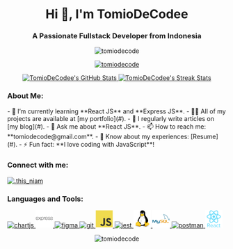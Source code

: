 <h1 align="center">Hi 👋, I'm TomioDeCodee</h1>
<h3 align="center">A Passionate Fullstack Developer from Indonesia</h3>

<p align="center"> 
  <img src="https://komarev.com/ghpvc/?username=tomiodecode&label=Profile%20views&color=0e75b6&style=flat" alt="tomiodecode" />
</p>

<p align="center"> 
  <a href="https://github.com/ryo-ma/github-profile-trophy">
    <img src="https://github-profile-trophy.vercel.app/?username=tomiodecode" alt="tomiodecode" />
  </a> 
</p>

<p align="center">
  <a href="https://github.com/tomiodecode">
    <img src="https://github-readme-stats.vercel.app/api?username=tomiodecode&show_icons=true&locale=en" alt="TomioDeCodee's GitHub Stats" />
  </a>
  <a href="https://github.com/tomiodecode">
    <img src="https://github-readme-streak-stats.herokuapp.com/?user=tomiodecode" alt="TomioDeCodee's Streak Stats" />
  </a>
</p>

<h3 align="left">About Me:</h3>
- 🌱 I’m currently learning **React JS** and **Express JS**.
- 👨‍💻 All of my projects are available at [my portfolio](#).
- 📝 I regularly write articles on [my blog](#).
- 💬 Ask me about **React JS**.
- 📫 How to reach me: **tomiodecode@gmail.com**.
- 📄 Know about my experiences: [Resume](#).
- ⚡ Fun fact: **I love coding with JavaScript**!

<h3 align="left">Connect with me:</h3>
<p align="left">
  <a href="https://instagram.com/.this_niam" target="_blank">
    <img align="center" src="https://raw.githubusercontent.com/rahuldkjain/github-profile-readme-generator/master/src/images/icons/Social/instagram.svg" alt=".this_niam" height="30" width="40" />
  </a>
</p>

<h3 align="left">Languages and Tools:</h3>
<p align="left">
  <a href="https://www.chartjs.org" target="_blank" rel="noreferrer">
    <img src="https://www.chartjs.org/media/logo-title.svg" alt="chartjs" width="40" height="40"/>
  </a> 
  <a href="https://expressjs.com" target="_blank" rel="noreferrer">
    <img src="https://raw.githubusercontent.com/devicons/devicon/master/icons/express/express-original-wordmark.svg" alt="express" width="40" height="40"/>
  </a> 
  <a href="https://www.figma.com/" target="_blank" rel="noreferrer">
    <img src="https://www.vectorlogo.zone/logos/figma/figma-icon.svg" alt="figma" width="40" height="40"/>
  </a> 
  <a href="https://git-scm.com/" target="_blank" rel="noreferrer">
    <img src="https://www.vectorlogo.zone/logos/git-scm/git-scm-icon.svg" alt="git" width="40" height="40"/>
  </a> 
  <a href="https://developer.mozilla.org/en-US/docs/Web/JavaScript" target="_blank" rel="noreferrer">
    <img src="https://raw.githubusercontent.com/devicons/devicon/master/icons/javascript/javascript-original.svg" alt="javascript" width="40" height="40"/>
  </a> 
  <a href="https://jestjs.io" target="_blank" rel="noreferrer">
    <img src="https://www.vectorlogo.zone/logos/jestjsio/jestjsio-icon.svg" alt="jest" width="40" height="40"/>
  </a> 
  <a href="https://www.linux.org/" target="_blank" rel="noreferrer">
    <img src="https://raw.githubusercontent.com/devicons/devicon/master/icons/linux/linux-original.svg" alt="linux" width="40" height="40"/>
  </a> 
  <a href="https://www.mysql.com/" target="_blank" rel="noreferrer">
    <img src="https://raw.githubusercontent.com/devicons/devicon/master/icons/mysql/mysql-original-wordmark.svg" alt="mysql" width="40" height="40"/>
  </a> 
  <a href="https://postman.com" target="_blank" rel="noreferrer">
    <img src="https://www.vectorlogo.zone/logos/getpostman/getpostman-icon.svg" alt="postman" width="40" height="40"/>
  </a> 
  <a href="https://reactjs.org/" target="_blank" rel="noreferrer">
    <img src="https://raw.githubusercontent.com/devicons/devicon/master/icons/react/react-original-wordmark.svg" alt="react" width="40" height="40"/>
  </a>
</p>

<p align="center">
  <img src="https://github-readme-stats.vercel.app/api/top-langs?username=tomiodecode&show_icons=true&locale=en&layout=compact" alt="tomiodecode" />
</p>
